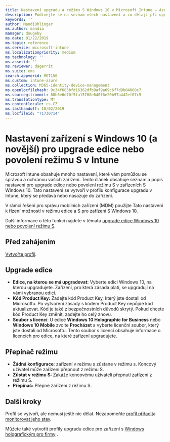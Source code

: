 ```yaml
---
title: Nastavení upgradu a režimu S Windows 10 v Microsoft Intune – Azure | Microsoft Docs
description: Podívejte se na seznam všech nastavení a co dělají při upgradování edice Windows 10 na zařízení nebo povolit režim S v zařízení pomocí profilu konfigurace zařízení v Microsoft Intune.
keywords: ''
author: MandiOhlinger
ms.author: mandia
manager: dougeby
ms.date: 01/22/2019
ms.topic: reference
ms.service: microsoft-intune
ms.localizationpriority: medium
ms.technology: ''
ms.assetid: ''
ms.reviewer: dagerrit
ms.suite: ems
search.appverid: MET150
ms.custom: intune-azure
ms.collection: M365-identity-device-management
ms.openlocfilehash: 9c34f683bfd16362dfb9af9a69c6f7d9b04860c7
ms.sourcegitcommit: 88b6e6d70f5fa15708e640f6e20b97a442ef07c5
ms.translationtype: MT
ms.contentlocale: cs-CZ
ms.lasthandoff: 10/02/2019
ms.locfileid: "71730714"
---
```

# <a name="windows-10-and-newer-device-settings-to-upgrade-editions-or-enable-s-mode-in-intune"></a>Nastavení zařízení s Windows 10 (a novější) pro upgrade edice nebo povolení režimu S v Intune

Microsoft Intune obsahuje mnoho nastavení, které vám pomůžou se správou a ochranou vašich zařízení. Tento článek obsahuje seznam a popis nastavení pro upgrade edice nebo povolení režimu S v zařízeních S Windows 10. Tato nastavení se vytvoří v profilu konfigurace upgradu v Intune, který se předává nebo nasazuje do zařízení.

V rámci řešení pro správu mobilních zařízení (MDM) použijte Tato nastavení k řízení možností v režimu edice a S pro zařízení S Windows 10.

Další informace o této funkci najdete v tématu [upgrade edice Windows 10 nebo povolení režimu S](edition-upgrade-configure-windows-10.md).

## <a name="before-you-begin"></a>Před zahájením

[Vytvořte profil](edition-upgrade-configure-windows-10.md#create-the-profile).

## <a name="edition-upgrade"></a>Upgrade edice

- **Edice, na kterou se má upgradovat:** Vyberte edici Windows 10, na kterou upgradujete. Zařízení, pro která zásada platí, se upgradují na vámi vybranou edici.
- **Kód Product Key:** Zadejte kód Product Key, který jste dostali od Microsoftu. Po vytvoření zásady s kódem Product Key nepůjde kód aktualizovat. Kód je také z bezpečnostních důvodů skrytý. Pokud chcete kód Product Key změnit, zadejte ho celý znovu.
- **Soubor s licencí**: U edice **Windows 10 Holographic for Business** nebo **Windows 10 Mobile** zvolte **Procházet** a vyberte licenční soubor, který jste dostali od Microsoftu. Tento soubor s licencí obsahuje informace o licencích pro edice, na které zařízení upgradujete.

## <a name="mode-switch"></a>Přepínač režimu

- **Žádná konfigurace**: zařízení v režimu s zůstane v režimu s. Koncový uživatel může zařízení přepnout z režimu S.
- **Zůstat v režimu S:** Zakáže koncovému uživateli přepnutí zařízení z režimu S.
- **Přepínač:** Přepne zařízení z režimu S.

## <a name="next-steps"></a>Další kroky

Profil se vytvoří, ale nemusí ještě nic dělat. Nezapomeňte [profil přiřadit](device-profile-assign.md)a [monitorovat jeho stav](device-profile-monitor.md).

Můžete také vytvořit profily upgradu edice pro zařízení s [Windows holografickým pro firmy](holographic-upgrade.md) .

